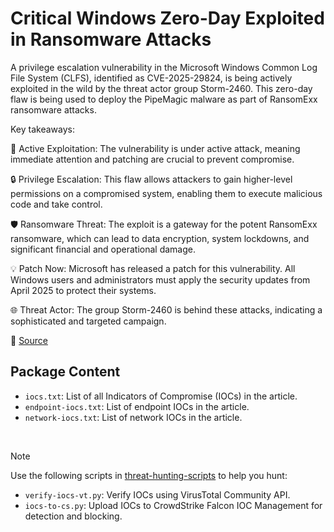 # Critical Windows Zero-Day Exploited in Ransomware Attacks

A privilege escalation vulnerability in the Microsoft Windows Common Log File System (CLFS), identified as CVE-2025-29824, is being actively exploited in the wild by the threat actor group Storm-2460. This zero-day flaw is being used to deploy the PipeMagic malware as part of RansomExx ransomware attacks.

Key takeaways:

🚨 Active Exploitation: The vulnerability is under active attack, meaning immediate attention and patching are crucial to prevent compromise.

🔒 Privilege Escalation: This flaw allows attackers to gain higher-level permissions on a compromised system, enabling them to execute malicious code and take control.

🛡️ Ransomware Threat: The exploit is a gateway for the potent RansomExx ransomware, which can lead to data encryption, system lockdowns, and significant financial and operational damage.

💡 Patch Now: Microsoft has released a patch for this vulnerability. All Windows users and administrators must apply the security updates from April 2025 to protect their systems.

🌐 Threat Actor: The group Storm-2460 is behind these attacks, indicating a sophisticated and targeted campaign.

🔗 [Source](https://securelist.com/pipemagic/117270/)

## Package Content

- `iocs.txt`: List of all Indicators of Compromise (IOCs) in the article.
- `endpoint-iocs.txt`: List of endpoint IOCs in the article.
- `network-iocs.txt`: List of network IOCs in the article.

<br>

> [!NOTE]
> Use the following scripts in [threat-hunting-scripts](../../threat-hunting-scripts/) to help you hunt:
>
> - `verify-iocs-vt.py`: Verify IOCs using VirusTotal Community API.
> - `iocs-to-cs.py`: Upload IOCs to CrowdStrike Falcon IOC Management for detection and blocking.
